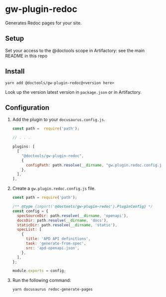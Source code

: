 # gw-plugin-redoc

Generates Redoc pages for your site.

## Setup

Set your access to the @doctools scope in Artifactory: see the main README in
this repo

## Install

```
yarn add @doctools/gw-plugin-redoc@<version here>
```

Look up the version latest version in `package.json` or in Artifactory.

## Configuration

1. Add the plugin to your `docusaurus.config.js`.

   ```js
   const path =  require('path');

   // . . .

   plugins: [
     [
       "@doctools/gw-plugin-redoc",
       {
         configPath: path.resolve(__dirname, "gw.plugin.redoc.config.js"),
       },
     ],
   ],
   ```

1. Create a `gw.plugin.redoc.config.js` file.

   ```js
   const path = require('path');

   /** @type {import('@doctools/gw-plugin-redoc').PluginConfig} */
   const config = {
     specSourceDir: path.resolve(__dirname, 'openapi'),
     docsDir: path.resolve(__dirname, 'docs'),
     staticDir: path.resolve(__dirname, 'static'),
     specList: [
       {
         title: 'APD API definitions',
         task: 'generate-from-spec',
         src: 'apd-openapi.json',
       },
     ],
   };

   module.exports = config;
   ```

1. Run the following command:

   ```
   yarn docusaurus redoc-generate-pages
   ```
